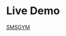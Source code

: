     

<h1>Live Demo</h1>
 <a href="https://sandeshsuryawanshi.github.io/gymwebsite/" target="_blank">SMSGYM</a>
                                       

